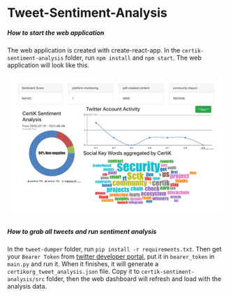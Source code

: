 # Tweet-Sentiment-Analysis

##### How to start the web application

The web application is created with create-react-app. In the `certik-sentiment-analysis` folder, run `npm install` and `npm start`. The web application will look like this.

![ScreenShot1](ScreenShot1.png)

##### How to grab all tweets and run sentiment analysis

In the `tweet-dumper` folder, run `pip install -r requirements.txt`. Then get your `Bearer Token` from [twitter developer portal](developer.twitter.com/en/portal), put it in `bearer_token` in `main.py` and run it. When it finishes, it will generate a `certikorg_tweet_analysis.json` file. Copy it to `certik-sentiment-analysis/src` folder, then the web dashboard will refresh and load with the analysis data.

